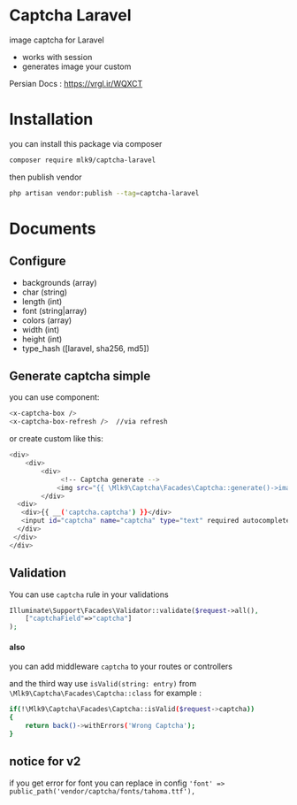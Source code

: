# Captcha Laravel

image captcha for Laravel

- works with session
- generates image your custom

Persian Docs :
<https://vrgl.ir/WQXCT>

# Installation

you can install this package via composer

```sh
composer require mlk9/captcha-laravel
```

then publish vendor

```sh
php artisan vendor:publish --tag=captcha-laravel
```

# Documents

## Configure

- backgrounds (array)
- char (string)
- length (int)
- font (string|array)
- colors (array)
- width (int)
- height (int)
- type_hash ([laravel, sha256, md5])

## Generate captcha simple

you can use component:

```sh
<x-captcha-box /> 
<x-captcha-box-refresh />  //via refresh
```

or create custom like this:

```sh
<div>
    <div>
        <div>
             <!-- Captcha generate -->
            <img src="{{ \Mlk9\Captcha\Facades\Captcha::generate()->image }}" alt="captha"> 
        </div>
  <div>
   <div>{{ __('captcha.captcha') }}</div>
   <input id="captcha" name="captcha" type="text" required autocomplete="off">
  </div>
 </div>
</div>
```

## Validation

You can use `captcha` rule in your validations

```php
Illuminate\Support\Facades\Validator::validate($request->all(),
    ["captchaField"=>"captcha"]
);
```

#### also

you can add middleware ```captcha``` to your routes or controllers

and the third way use ```isValid(string: entry)``` from ```\Mlk9\Captcha\Facades\Captcha::class``` for example :

```sh
if(!\Mlk9\Captcha\Facades\Captcha::isValid($request->captcha))
{
    return back()->withErrors('Wrong Captcha');
}
```
## notice for v2
if you get error for font you can replace in config
`'font' => public_path('vendor/captcha/fonts/tahoma.ttf'),`
